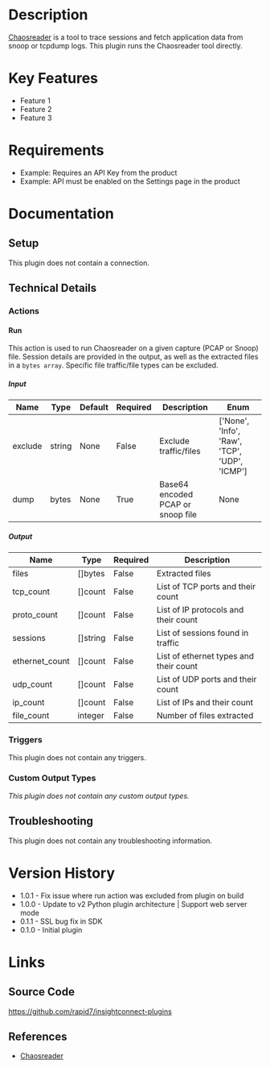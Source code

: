 # Description

[Chaosreader](http://chaosreader.sourceforge.net/) is a tool to trace sessions and fetch application data from snoop or tcpdump logs.
This plugin runs the Chaosreader tool directly.

# Key Features

* Feature 1
* Feature 2
* Feature 3

# Requirements

* Example: Requires an API Key from the product
* Example: API must be enabled on the Settings page in the product

# Documentation

## Setup

This plugin does not contain a connection.

## Technical Details

### Actions

#### Run

This action is used to run Chaosreader on a given capture (PCAP or Snoop) file.
Session details are provided in the output, as well as the extracted files in a `bytes array`.
Specific file traffic/file types can be excluded.

##### Input

|Name|Type|Default|Required|Description|Enum|
|----|----|-------|--------|-----------|----|
|exclude|string|None|False|Exclude traffic/files|['None', 'Info', 'Raw', 'TCP', 'UDP', 'ICMP']|
|dump|bytes|None|True|Base64 encoded PCAP or snoop file|None|

##### Output

|Name|Type|Required|Description|
|----|----|--------|-----------|
|files|[]bytes|False|Extracted files|
|tcp_count|[]count|False|List of TCP ports and their count|
|proto_count|[]count|False|List of IP protocols and their count|
|sessions|[]string|False|List of sessions found in traffic|
|ethernet_count|[]count|False|List of ethernet types and their count|
|udp_count|[]count|False|List of UDP ports and their count|
|ip_count|[]count|False|List of IPs and their count|
|file_count|integer|False|Number of files extracted|

### Triggers

This plugin does not contain any triggers.

### Custom Output Types

_This plugin does not contain any custom output types._

## Troubleshooting

This plugin does not contain any troubleshooting information.

# Version History

* 1.0.1 - Fix issue where run action was excluded from plugin on build
* 1.0.0 - Update to v2 Python plugin architecture | Support web server mode
* 0.1.1 - SSL bug fix in SDK
* 0.1.0 - Initial plugin

# Links

## Source Code

https://github.com/rapid7/insightconnect-plugins

## References

* [Chaosreader](http://chaosreader.sourceforge.net/)

